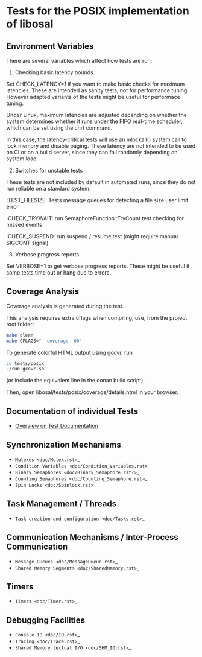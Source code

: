 # Tests for the POSIX implementation of libosal

## Environment Variables

There are several variables which affect how tests are run:

1. Checking basic latency bounds.

Set CHECK_LATENCY=1 if you want to make basic checks for maximum
latencies. These are intended as sanity tests, not for performance
tuning. However adapted variants of the tests might
be useful for performace tuning.

Under Linux, maximum latencies are adjusted depending on whether
the system determines whether it runs under the FIFO
real-time scheduler, which can be set using the chrt command.

In this case, the latency-critical tests will use an mlockall() system
call to lock memory and disable paging. These latency are not intended
to be used on CI or on a build server, since they can fail randomly
depending on system load.

2. Switches for unstable tests

These tests are not included by default in automated runs,
since they do not run reliable on a standard system.

:TEST_FILESIZE: Tests message queues for detecting a file size user limit error

:CHECK_TRYWAIT: run SemaphoreFunction::TryCount test checking for missed events

:CHECK_SUSPEND: run suspend / resume test (might require manual SIGCONT signal)

3. Verbose progress reports

Set VERBOSE=1 to get verbose progress reports. These might be
useful if some tests time out or hang due to errors.


## Coverage Analysis

Coverage analysis is generated during the test.

This analysis requires extra cflags when compiling,
use, from the project root folder:

````bash
make clean
make CFLAGS="--coverage -O0"
````

To generate colorful HTML output using gcovr, run

````bash
cd tests/posix
./run-gcovr.sh
````

(or include the equivalent line in the conan build script).

Then, open libosal/tests/posix/coverage/details.html
in your browser.

## Documentation of individual Tests

* [Overview on Test Documentation](doc/Overview.rst)

Synchronization Mechanisms
--------------------------

* `Mutexes <doc/Mutex.rst>`_
* `Condition Variables <doc/Condition_Variables.rst>`_
* `Binary Semaphores <doc/Binary_Semaphore.rst?>`_
* `Counting Semaphores <doc/Counting_Semaphore.rst>`_
* `Spin Locks <doc/Spinlock.rst>`_

  
Task Management / Threads
-------------------------

* `Task creation and configuration <doc/Tasks.rst>`_


Communication Mechanisms / Inter-Process Communication
------------------------------------------------------

* `Message Queues <doc/MessageQueue.rst>`_
* `Shared Memory Segments <doc/SharedMemory.rst>`_


Timers
------

* `Timers <doc/Timer.rst>`_


Debugging Facilities
--------------------

* `Console IO <doc/IO.rst>`_
* `Tracing <doc/Trace.rst>`_
* `Shared Memory textual I/O <doc/SHM_IO.rst>`_


